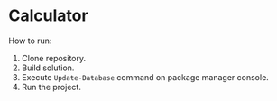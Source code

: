 # Calculator
How to run:
1. Clone repository.
2. Build solution.
3. Execute `Update-Database` command on package manager console.
4. Run the project.

